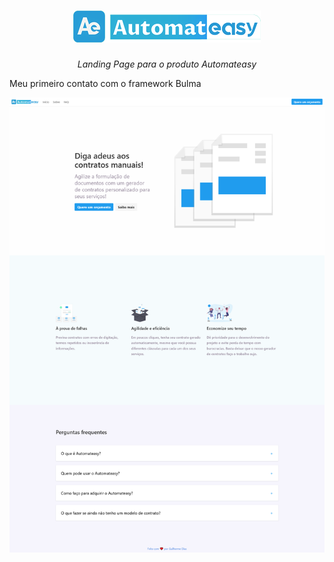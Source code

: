 <h1 align="center">
    <img src="./assets/imgs/logo.png"  alt="Automateasy">
</h1>
<p align="center">
    <i align="center">Landing Page para o produto Automateasy</i>
</p>

Meu primeiro contato com o framework Bulma

<p align="center">
    <img src="./.github/site.png"  alt="Screenshot do site">
</p>
